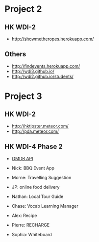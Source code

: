 # Project 2

## HK WDI-2

- http://showmetheropes.herokuapp.com/

## Others

- http://findevents.herokuapp.com/
- http://wdi3.github.io/
- http://wdi2.github.io/students/

# Project 3

## HK WDI-2

- http://hktipster.meteor.com/
- http://pda.meteor.com/

## HK WDI-4 Phase 2

- [OMDB API](http://compare-movies.bitballoon.com/)

- Nick: BBQ Event App
- Morne: Travelling Suggestion
- JP: online food delivery
- Nathan: Local Tour Guide
- Chase: Vocab Learning Manager
- Alex: Recipe
- Pierre: RECHARGE
- Sophia: Whiteboard